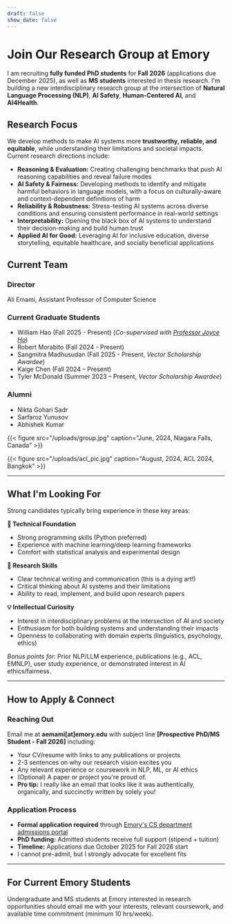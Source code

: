 ```yaml
---
draft: false
show_date: false
---
```


# Join Our Research Group at Emory

I am recruiting **fully funded PhD students** for **Fall 2026** (applications due December 2025), as well as **MS students** interested in thesis research. I'm building a new interdisciplinary research group at the intersection of **Natural Language Processing (NLP)**, **AI Safety**, **Human-Centered AI**, and **AI4Health**.

## Research Focus

We develop methods to make AI systems more **trustworthy, reliable, and equitable**, while understanding their limitations and societal impacts. Current research directions include:

- **Reasoning & Evaluation:** Creating challenging benchmarks that push AI reasoning capabilities and reveal failure modes  
- **AI Safety & Fairness:** Developing methods to identify and mitigate harmful behaviors in language models, with a focus on culturally-aware and context-dependent definitions of harm  
- **Reliability & Robustness:** Stress-testing AI systems across diverse conditions and ensuring consistent performance in real-world settings  
- **Interpretability:** Opening the black box of AI systems to understand their decision-making and build human trust  
- **Applied AI for Good:** Leveraging AI for inclusive education, diverse storytelling, equitable healthcare, and socially beneficial applications  

## Current Team

### Director
Ali Emami, Assistant Professor of Computer Science

### Current Graduate Students
- William Hao (Fall 2025 - Present) (*Co-supervised with [Professor Joyce Ho](https://joyceho.github.io/)*)
- Robert Morabito (Fall 2024 - Present)
- Sangmitra Madhusudan (Fall 2025 - Present, *Vector Scholarship Awardee*)
- Kaige Chen (Fall 2024 – Present)
- Tyler McDonald (Summer 2023 – Present, *Vector Scholarship Awardee*)

### Alumni
- Nikta Gohari Sadr
- Sarfaroz Yunusov
- Abhishek Kumar

{{< figure src="/uploads/group.jpg" caption="June, 2024, Niagara Falls, Canada" >}}

{{< figure src="/uploads/acl_pic.jpg" caption="August, 2024, ACL 2024, Bangkok" >}}

---

## What I'm Looking For

Strong candidates typically bring experience in these key areas:

**🧠 Technical Foundation**
- Strong programming skills (Python preferred)
- Experience with machine learning/deep learning frameworks
- Comfort with statistical analysis and experimental design

**📝 Research Skills**  
- Clear technical writing and communication (this is a dying art!)
- Critical thinking about AI systems and their limitations
- Ability to read, implement, and build upon research papers

**💡 Intellectual Curiosity**
- Interest in interdisciplinary problems at the intersection of AI and society
- Enthusiasm for both building systems and understanding their impacts
- Openness to collaborating with domain experts (linguistics, psychology, ethics)

*Bonus points for:* Prior NLP/LLM experience, publications (e.g., ACL, EMNLP), user study experience, or demonstrated interest in AI ethics/fairness.

---

## How to Apply & Connect

### Reaching Out
Email me at **aemami[at]emory.edu** with subject line **[Prospective PhD/MS Student - Fall 2026]** including:
- Your CV/resume with links to any publications or projects
- 2-3 sentences on why our research vision excites you
- Any relevant experience or coursework in NLP, ML, or AI ethics
- (Optional) A paper or project you're proud of.
- **Pro tip:** I really like an email that looks like it was authentically, organically, and succinctly written by solely you!

### Application Process
- **Formal application required** through [Emory's CS department admissions portal](https://computerscience.emory.edu/graduate-phd/admissions/index.html)
- **PhD funding:** Admitted students receive full support (stipend + tuition)
- **Timeline:** Applications due October 2025 for Fall 2026 start
- I cannot pre-admit, but I strongly advocate for excellent fits

--- 

## For Current Emory Students

Undergraduate and MS students at Emory interested in research opportunities should email me with your interests, relevant coursework, and available time commitment (minimum 10 hrs/week).